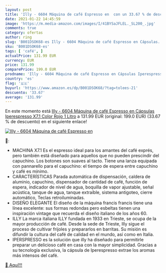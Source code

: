 ```yaml
---
layout: post
title: 'Illy - 6604 Máquina de café Espresso en  con un 33.67 % de descuento'
date: 2021-01-22 14:45:59
image: 'https://m.media-amazon.com/images/I/41BYSaJFLEL._SL200_.jpg'
comments: true
category: ofertas
author: ring
slug: 'B001DSOK68-es Illy - 6604 Máquina de café Espresso en Cápsulas...'
sku: 'B001DSOK68-es'
tags: [ 'café', ]
actualPrice: 131.99 EUR
currency: EUR
price: 131.99
comparePrice: 199.0 EUR
prodname: 'Illy - 6604 Máquina de café Espresso en Cápsulas Iperespresso  X7.1  Color Rojo  1 Litro'
country: 'es'
flag: '🇪🇸'
buyurl: 'https://www.amazon.es/dp/B001DSOK68/?tag=tolees-21'
descuento: '33.67'
average: '131.99'
---
```


En este momento está [Illy - 6604 Máquina de café Espresso en Cápsulas Iperespresso  X7.1  Color Rojo  1 Litro](https://www.amazon.es/dp/B001DSOK68/?tag=tolees-21) a 131.99 EUR (original: 199.0 EUR) (33.67 %  de descuento) en el siguiente enlace!

[![Illy - 6604 Máquina de café Espresso en ](https://m.media-amazon.com/images/I/41BYSaJFLEL._SL200_.jpg)](https://www.amazon.es/dp/B001DSOK68/?tag=tolees-21)

🔎:

- MACHINA X7.1 Es el espresso ideal para los amantes del café exprés, pero también está diseñado para aquellos que no pueden prescindir del capuchino. Los botones son suaves al tacto. Tiene una lanza equipada con pannarello para el capuchino: el tiempo de espera entre capuchino y café es mínimo.
- CARACTERÍSTICAS Parada automática de dispensación, caldera de aluminio, capuchino, dispensador de cantidad de café, función de espera, indicador de nivel de agua, boquilla de vapor ajustable, señal acústica, tanque de agua, tanque extraíble, sistema antigoteo, cierre automático, Teclas retroiluminadas.
- DISEÑO ELEGANTE El diseño de la máquina francis francis tiene una línea excelente: sus formas redondas pero esbeltas tienen una inspiración vintage que recuerda el diseño italiano de los años 60.
- ILLY La marca italiana ILLY fundada en 1933 en Trieste, se ocupa de la mayor producción de café. Desde la sede de Trieste, Illy sigue el proceso de cultivar frijoles y prepararlos en barritas. Su misión es difundir la cultura del café de calidad en el mundo, así como en Italia.
- IPERSPRESSO es la solución que illy ha diseñado para permitirle preparar un delicioso café en casa con la mayor simplicidad. Gracias a su tecnología exclusiva, la cápsula de Iperespresso extrae los aromas más intensos del café.

[🛒 Aquí!!!](https://www.amazon.es/dp/B001DSOK68/?tag=tolees-21)
